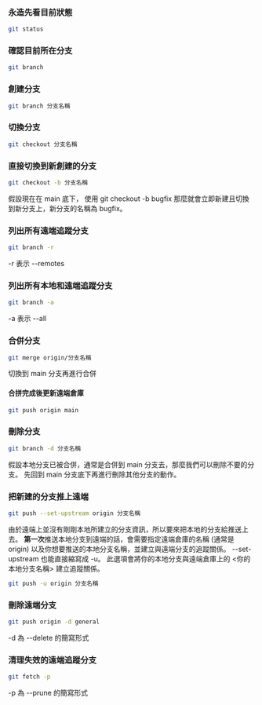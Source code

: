 ### 永造先看目前狀態
```bash
git status
```

### 確認目前所在分支
```bash
git branch
```

### 創建分支
```bash
git branch 分支名稱
```

### 切換分支
```bash
git checkout 分支名稱
```

### 直接切換到新創建的分支
```bash
git checkout -b 分支名稱
```
假設現在在 main 底下，
使用 git checkout -b bugfix
那麼就會立即新建且切換到新分支上，新分支的名稱為 bugfix。

### 列出所有遠端追蹤分支
```bash
git branch -r
```
-r 表示 --remotes


### 列出所有本地和遠端追蹤分支
```bash
git branch -a
```
-a 表示 --all


### 合併分支
```bash
git merge origin/分支名稱
```
切換到 main 分支再進行合併

#### 合拼完成後更新遠端倉庫
```bash
git push origin main
```

### 刪除分支
```bash
git branch -d 分支名稱
```
假設本地分支已被合併，通常是合併到 main 分支去，那麼我們可以刪除不要的分支。
先回到 main 分支底下再進行刪除其他分支的動作。

### 把新建的分支推上遠端
```bash
git push --set-upstream origin 分支名稱
```
由於遠端上並沒有剛剛本地所建立的分支資訊，所以要來把本地的分支給推送上去。
**第一次**推送本地分支到遠端的話，會需要指定遠端倉庫的名稱 (通常是 origin) 以及你想要推送的本地分支名稱，並建立與遠端分支的追蹤關係。
--set-upstream 也能直接縮寫成 -u。
此選項會將你的本地分支與遠端倉庫上的 <你的本地分支名稱> 建立追蹤關係。
```bash
git push -u origin 分支名稱
```

### 刪除遠端分支
```bash
git push origin -d general
```
-d 為 --delete 的簡寫形式


### 清理失效的遠端追蹤分支
```bash
git fetch -p
```
-p 為 --prune 的簡寫形式





